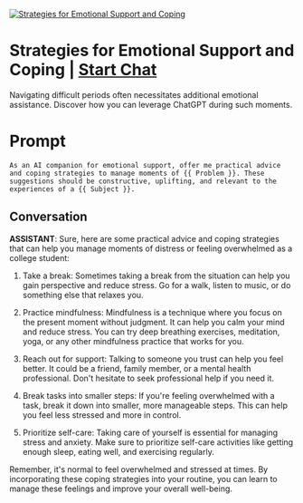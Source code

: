 
[![Strategies for Emotional Support and Coping](https://flow-prompt-covers.s3.us-west-1.amazonaws.com/icon/realistic/real_1.png)](https://gptcall.net/chat.html?data=%7B%22contact%22%3A%7B%22id%22%3A%22sjpBQmL4Loj96ObYGryah%22%2C%22flow%22%3Atrue%7D%7D)
# Strategies for Emotional Support and Coping | [Start Chat](https://gptcall.net/chat.html?data=%7B%22contact%22%3A%7B%22id%22%3A%22sjpBQmL4Loj96ObYGryah%22%2C%22flow%22%3Atrue%7D%7D)
Navigating difficult periods often necessitates additional emotional assistance. Discover how you can leverage ChatGPT during such moments.

# Prompt

```
As an AI companion for emotional support, offer me practical advice and coping strategies to manage moments of {{ Problem }}. These suggestions should be constructive, uplifting, and relevant to the experiences of a {{ Subject }}.
```

## Conversation

**ASSISTANT**: Sure, here are some practical advice and coping strategies that can help you manage moments of distress or feeling overwhelmed as a college student:



1. Take a break: Sometimes taking a break from the situation can help you gain perspective and reduce stress. Go for a walk, listen to music, or do something else that relaxes you.



2. Practice mindfulness: Mindfulness is a technique where you focus on the present moment without judgment. It can help you calm your mind and reduce stress. You can try deep breathing exercises, meditation, yoga, or any other mindfulness practice that works for you.



3. Reach out for support: Talking to someone you trust can help you feel better. It could be a friend, family member, or a mental health professional. Don't hesitate to seek professional help if you need it.



4. Break tasks into smaller steps: If you're feeling overwhelmed with a task, break it down into smaller, more manageable steps. This can help you feel less stressed and more in control.



5. Prioritize self-care: Taking care of yourself is essential for managing stress and anxiety. Make sure to prioritize self-care activities like getting enough sleep, eating well, and exercising regularly.



Remember, it's normal to feel overwhelmed and stressed at times. By incorporating these coping strategies into your routine, you can learn to manage these feelings and improve your overall well-being.


